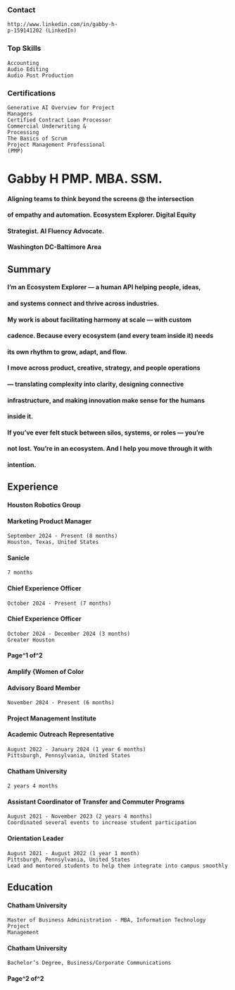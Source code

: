 ### Contact

```
http://www.linkedin.com/in/gabby-h-
p-159141202 (LinkedIn)
```
### Top Skills

```
Accounting
Audio Editing
Audio Post Production
```
### Certifications

```
Generative AI Overview for Project
Managers
Certified Contract Loan Processor
Commercial Underwriting &
Processing
The Basics of Scrum
Project Management Professional
(PMP)
```
# Gabby H PMP. MBA. SSM.

#### Aligning teams to think beyond the screens @ the intersection

#### of empathy and automation. Ecosystem Explorer. Digital Equity

#### Strategist. AI Fluency Advocate.

#### Washington DC-Baltimore Area

## Summary

#### I’m an Ecosystem Explorer — a human API helping people, ideas,

#### and systems connect and thrive across industries.

#### My work is about facilitating harmony at scale — with custom

#### cadence. Because every ecosystem (and every team inside it) needs

#### its own rhythm to grow, adapt, and flow.

#### I move across product, creative, strategy, and people operations

#### — translating complexity into clarity, designing connective

#### infrastructure, and making innovation make sense for the humans

#### inside it.

#### If you’ve ever felt stuck between silos, systems, or roles — you’re

#### not lost. You’re in an ecosystem. And I help you move through it with

#### intention.

## Experience

#### Houston Robotics Group

#### Marketing Product Manager

```
September 2024 - Present (8 months)
Houston, Texas, United States
```
#### Sanicle

```
7 months
```
#### Chief Experience Officer

```
October 2024 - Present (7 months)
```
#### Chief Experience Officer

```
October 2024 - December 2024 (3 months)
Greater Houston
```
#### Page^1 of^2


#### Amplify {Women of Color

#### Advisory Board Member

```
November 2024 - Present (6 months)
```
#### Project Management Institute

#### Academic Outreach Representative

```
August 2022 - January 2024 (1 year 6 months)
Pittsburgh, Pennsylvania, United States
```
#### Chatham University

```
2 years 4 months
```
#### Assistant Coordinator of Transfer and Commuter Programs

```
August 2021 - November 2023 (2 years 4 months)
Coordinated several events to increase student participation
```
#### Orientation Leader

```
August 2021 - August 2022 (1 year 1 month)
Pittsburgh, Pennsylvania, United States
Lead and mentored students to help them integrate into campus smoothly
```
## Education

#### Chatham University

```
Master of Business Administration - MBA, Information Technology Project
Management
```
#### Chatham University

```
Bachelor’s Degree, Business/Corporate Communications
```
#### Page^2 of^2